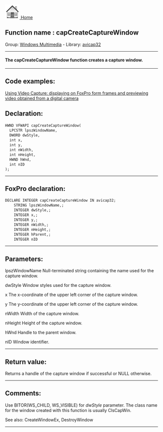 [<img src="../../images/home.png"> Home ](https://github.com/VFPX/Win32API)  

## Function name : capCreateCaptureWindow
Group: [Windows Multimedia](../../functions_group.md#Windows_Multimedia)  -  Library: [avicap32](../../libraries.md#avicap32)  
***  


#### The capCreateCaptureWindow function creates a capture window.

***  


## Code examples:
[Using Video Capture: displaying on FoxPro form frames and previewing video obtained from a digital camera](../../samples/sample_437.md)  

## Declaration:
```foxpro  
HWND VFWAPI capCreateCaptureWindow(
  LPCSTR lpszWindowName,
  DWORD dwStyle,
  int x,
  int y,
  int nWidth,
  int nHeight,
  HWND hWnd,
  int nID
);  
```  
***  


## FoxPro declaration:
```foxpro  
DECLARE INTEGER capCreateCaptureWindow IN avicap32;
	STRING lpszWindowName,;
	INTEGER dwStyle,;
	INTEGER x,;
	INTEGER y,;
	INTEGER nWidth,;
	INTEGER nHeight,;
	INTEGER hParent,;
	INTEGER nID  
```  
***  


## Parameters:
lpszWindowName
Null-terminated string containing the name used for the capture window.

dwStyle
Window styles used for the capture window.

x
The x-coordinate of the upper left corner of the capture window.

y
The y-coordinate of the upper left corner of the capture window.

nWidth
Width of the capture window.

nHeight
Height of the capture window.

hWnd
Handle to the parent window.

nID
Window identifier.
  
***  


## Return value:
Returns a handle of the capture window if successful or NULL otherwise.
  
***  


## Comments:
Use BITOR(WS_CHILD, WS_VISIBLE) for <Em>dwStyle</Em> parameter. The class name for the window created with this function is usually ClsCapWin.  
  
See also: CreateWindowEx, DestroyWindow   
  
***  

